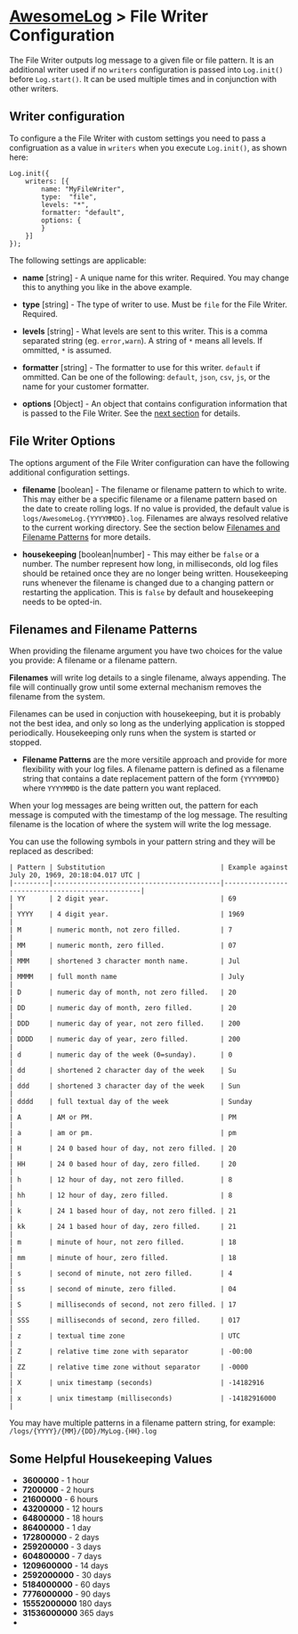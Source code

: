 # [AwesomeLog](../README.md) > File Writer Configuration

The File Writer outputs log message to a given file or file pattern. It is an additional writer used if no `writers` configuration is passed into `Log.init()` before `Log.start()`. It can be used multiple times and in conjunction with other writers.

## Writer configuration

To configure a the File Writer with custom settings you need to pass a configruation as a value in `writers` when you execute `Log.init()`, as shown here:

```
Log.init({
	writers: [{
		name: "MyFileWriter",
		type:  "file",
		levels: "*",
		formatter: "default",
		options: {
		}
	}]
});
```

The following settings are applicable:

 - **name** [string] - A unique name for this writer. Required. You may change this to anything you like in the above example.

 - **type** [string] - The type of writer to use. Must be `file` for the File Writer. Required.

 - **levels** [string] - What levels are sent to this writer. This is a comma separated string (eg. `error,warn`). A string of `*` means all levels. If ommitted, `*` is assumed.

 - **formatter** [string] - The formatter to use for this writer. `default` if ommitted.  Can be one of the following: `default`, `json`, `csv`, `js`, or the name for your customer formatter.

 - **options** [Object] - An object that contains configuration information that is passed to the File Writer.  See the [next section](#file-writer-options) for details.

## File Writer Options

The options argument of the File Writer configuration can have the following additional configuration settings.

 - **filename** [boolean] - The filename or filename pattern to which to write. This may either be a specific filename or a filename pattern based on the date to create rolling logs. If no value is provided, the default value is `logs/AwesomeLog.{YYYYMMDD}.log`.  Filenames are always resolved relative to the current working directory.  See the section below [Filenames and Filename Patterns](#filesnames-and-filename-patterns) for more details.

 - **housekeeping** [boolean|number] - This may either be `false` or a number. The number represent how long, in milliseconds, old log files should be retained once they are no longer being written.  Housekeeping runs whenever the filename is changed due to a changing pattern or restarting the application.  This is `false` by default and housekeeping needs to be opted-in.

## Filenames and Filename Patterns

When providing the filename argument you have two choices for the value you provide: A filename or a filename pattern.

 **Filenames** will write log details to a single filename, always appending. The file will continually grow until some external mechanism removes the filename from the system.

 Filenames can be used in conjuction with housekeeping, but it is probably not the best idea, and only so long as the underlying application is stopped periodically. Housekeeping only runs when the system is started or stopped.

 - **Filename Patterns** are the more versitile approach and provide for more flexibility with your log files.  A filename pattern is defined as a filename string that contains a date replacement pattern of the form `{YYYYMMDD}` where `YYYYMMDD` is the date pattern you want replaced.

 When your log messages are being written out, the pattern for each message is computed with the timestamp of the log message. The resulting filename is the location of where the system will write the log message.

 You can use the following symbols in your pattern string and they will be replaced as described:

	| Pattern | Substitution                             | Example against July 20, 1969, 20:18:04.017 UTC |
	|---------|------------------------------------------|-------------------------------------------------|
 	| YY      | 2 digit year.                            | 69                                              |
 	| YYYY    | 4 digit year.                            | 1969                                            |
 	| M       | numeric month, not zero filled.          | 7                                               |
 	| MM      | numeric month, zero filled.              | 07                                              |
 	| MMM     | shortened 3 character month name.        | Jul                                             |
 	| MMMM    | full month name                          | July                                            |
 	| D       | numeric day of month, not zero filled.   | 20                                              |
 	| DD      | numeric day of month, zero filled.       | 20                                              |
 	| DDD     | numeric day of year, not zero filled.    | 200                                             |
 	| DDDD    | numeric day of year, zero filled.        | 200                                             |
 	| d       | numeric day of the week (0=sunday).      | 0                                               |
 	| dd      | shortened 2 character day of the week    | Su                                              |
 	| ddd     | shortened 3 character day of the week    | Sun                                             |
 	| dddd    | full textual day of the week             | Sunday                                          |
 	| A       | AM or PM.                                | PM                                              |
 	| a       | am or pm.                                | pm                                              |
 	| H       | 24 0 based hour of day, not zero filled. | 20                                              |
 	| HH      | 24 0 based hour of day, zero filled.     | 20                                              |
 	| h       | 12 hour of day, not zero filled.         | 8                                               |
 	| hh      | 12 hour of day, zero filled.             | 8                                               |
 	| k       | 24 1 based hour of day, not zero filled. | 21                                              |
 	| kk      | 24 1 based hour of day, zero filled.     | 21                                              |
 	| m       | minute of hour, not zero filled.         | 18                                              |
 	| mm      | minute of hour, zero filled.             | 18                                              |
 	| s       | second of minute, not zero filled.       | 4                                               |
 	| ss      | second of minute, zero filled.           | 04                                              |
 	| S       | milliseconds of second, not zero filled. | 17                                              |
 	| SSS     | milliseconds of second, zero filled.     | 017                                             |
 	| z       | textual time zone                        | UTC                                             |
 	| Z       | relative time zone with separator        | -00:00                                          |
 	| ZZ      | relative time zone without separator     | -0000                                           |
 	| X       | unix timestamp (seconds)                 | -14182916                                       |
 	| x       | unix timestamp (milliseconds)            | -14182916000                                    |

 You may have multiple patterns in a filename pattern string, for example: `/logs/{YYYY}/{MM}/{DD}/MyLog.{HH}.log`

## Some Helpful Housekeeping Values

 - **3600000** - 1 hour
 - **7200000** - 2 hours
 - **21600000** - 6 hours
 - **43200000** - 12 hours
 - **64800000** - 18 hours
 - **86400000** - 1 day
 - **172800000** - 2 days
 - **259200000** - 3 days
 - **604800000** - 7 days
 - **1209600000** - 14 days
 - **2592000000** - 30 days
 - **5184000000** - 60 days
 - **7776000000** - 90 days
 - **15552000000** 180 days
 - **31536000000** 365 days
 -
